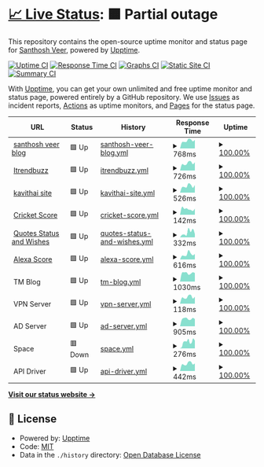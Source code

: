# [📈 Live Status](https://santhoshkumar.github.io/upptime): <!--live status--> **🟧 Partial outage**

This repository contains the open-source uptime monitor and status page for [Santhosh Veer](https://santhoshveer.com/), powered by [Upptime](https://github.com/upptime/upptime).

[![Uptime CI](https://github.com/santhoshkumar/upptime/workflows/Uptime%20CI/badge.svg)](https://github.com/santhoshkumar/upptime/actions?query=workflow%3A%22Uptime+CI%22)
[![Response Time CI](https://github.com/santhoshkumar/upptime/workflows/Response%20Time%20CI/badge.svg)](https://github.com/santhoshkumar/upptime/actions?query=workflow%3A%22Response+Time+CI%22)
[![Graphs CI](https://github.com/santhoshkumar/upptime/workflows/Graphs%20CI/badge.svg)](https://github.com/santhoshkumar/upptime/actions?query=workflow%3A%22Graphs+CI%22)
[![Static Site CI](https://github.com/santhoshkumar/upptime/workflows/Static%20Site%20CI/badge.svg)](https://github.com/santhoshkumar/upptime/actions?query=workflow%3A%22Static+Site+CI%22)
[![Summary CI](https://github.com/santhoshkumar/upptime/workflows/Summary%20CI/badge.svg)](https://github.com/santhoshkumar/upptime/actions?query=workflow%3A%22Summary+CI%22)

With [Upptime](https://upptime.js.org), you can get your own unlimited and free uptime monitor and status page, powered entirely by a GitHub repository. We use [Issues](https://github.com/santhoshkumar/upptime/issues) as incident reports, [Actions](https://github.com/santhoshkumar/upptime/actions) as uptime monitors, and [Pages](https://santhoshkumar.github.io/upptime) for the status page.

<!--start: status pages-->
<!-- This summary is generated by Upptime (https://github.com/upptime/upptime) -->
<!-- Do not edit this manually, your changes will be overwritten -->
<!-- prettier-ignore -->
| URL | Status | History | Response Time | Uptime |
| --- | ------ | ------- | ------------- | ------ |
| <img alt="" src="https://icons.duckduckgo.com/ip3/santhoshveer.com.ico" height="13"> [santhosh veer blog](https://santhoshveer.com) | 🟩 Up | [santhosh-veer-blog.yml](https://github.com/santhoshkumar/upptime/commits/HEAD/history/santhosh-veer-blog.yml) | <details><summary><img alt="Response time graph" src="./graphs/santhosh-veer-blog/response-time-week.png" height="20"> 768ms</summary><br><a href="https://santhoshkumar.github.io/upptime/history/santhosh-veer-blog"><img alt="Response time 747" src="https://img.shields.io/endpoint?url=https%3A%2F%2Fraw.githubusercontent.com%2Fsanthoshkumar%2Fupptime%2FHEAD%2Fapi%2Fsanthosh-veer-blog%2Fresponse-time.json"></a><br><a href="https://santhoshkumar.github.io/upptime/history/santhosh-veer-blog"><img alt="24-hour response time 844" src="https://img.shields.io/endpoint?url=https%3A%2F%2Fraw.githubusercontent.com%2Fsanthoshkumar%2Fupptime%2FHEAD%2Fapi%2Fsanthosh-veer-blog%2Fresponse-time-day.json"></a><br><a href="https://santhoshkumar.github.io/upptime/history/santhosh-veer-blog"><img alt="7-day response time 768" src="https://img.shields.io/endpoint?url=https%3A%2F%2Fraw.githubusercontent.com%2Fsanthoshkumar%2Fupptime%2FHEAD%2Fapi%2Fsanthosh-veer-blog%2Fresponse-time-week.json"></a><br><a href="https://santhoshkumar.github.io/upptime/history/santhosh-veer-blog"><img alt="30-day response time 892" src="https://img.shields.io/endpoint?url=https%3A%2F%2Fraw.githubusercontent.com%2Fsanthoshkumar%2Fupptime%2FHEAD%2Fapi%2Fsanthosh-veer-blog%2Fresponse-time-month.json"></a><br><a href="https://santhoshkumar.github.io/upptime/history/santhosh-veer-blog"><img alt="1-year response time 747" src="https://img.shields.io/endpoint?url=https%3A%2F%2Fraw.githubusercontent.com%2Fsanthoshkumar%2Fupptime%2FHEAD%2Fapi%2Fsanthosh-veer-blog%2Fresponse-time-year.json"></a></details> | <details><summary><a href="https://santhoshkumar.github.io/upptime/history/santhosh-veer-blog">100.00%</a></summary><a href="https://santhoshkumar.github.io/upptime/history/santhosh-veer-blog"><img alt="All-time uptime 99.98%" src="https://img.shields.io/endpoint?url=https%3A%2F%2Fraw.githubusercontent.com%2Fsanthoshkumar%2Fupptime%2FHEAD%2Fapi%2Fsanthosh-veer-blog%2Fuptime.json"></a><br><a href="https://santhoshkumar.github.io/upptime/history/santhosh-veer-blog"><img alt="24-hour uptime 100.00%" src="https://img.shields.io/endpoint?url=https%3A%2F%2Fraw.githubusercontent.com%2Fsanthoshkumar%2Fupptime%2FHEAD%2Fapi%2Fsanthosh-veer-blog%2Fuptime-day.json"></a><br><a href="https://santhoshkumar.github.io/upptime/history/santhosh-veer-blog"><img alt="7-day uptime 100.00%" src="https://img.shields.io/endpoint?url=https%3A%2F%2Fraw.githubusercontent.com%2Fsanthoshkumar%2Fupptime%2FHEAD%2Fapi%2Fsanthosh-veer-blog%2Fuptime-week.json"></a><br><a href="https://santhoshkumar.github.io/upptime/history/santhosh-veer-blog"><img alt="30-day uptime 99.87%" src="https://img.shields.io/endpoint?url=https%3A%2F%2Fraw.githubusercontent.com%2Fsanthoshkumar%2Fupptime%2FHEAD%2Fapi%2Fsanthosh-veer-blog%2Fuptime-month.json"></a><br><a href="https://santhoshkumar.github.io/upptime/history/santhosh-veer-blog"><img alt="1-year uptime 99.98%" src="https://img.shields.io/endpoint?url=https%3A%2F%2Fraw.githubusercontent.com%2Fsanthoshkumar%2Fupptime%2FHEAD%2Fapi%2Fsanthosh-veer-blog%2Fuptime-year.json"></a></details>
| <img alt="" src="https://icons.duckduckgo.com/ip3/itrendbuzz.com.ico" height="13"> [Itrendbuzz](https://itrendbuzz.com) | 🟩 Up | [itrendbuzz.yml](https://github.com/santhoshkumar/upptime/commits/HEAD/history/itrendbuzz.yml) | <details><summary><img alt="Response time graph" src="./graphs/itrendbuzz/response-time-week.png" height="20"> 726ms</summary><br><a href="https://santhoshkumar.github.io/upptime/history/itrendbuzz"><img alt="Response time 727" src="https://img.shields.io/endpoint?url=https%3A%2F%2Fraw.githubusercontent.com%2Fsanthoshkumar%2Fupptime%2FHEAD%2Fapi%2Fitrendbuzz%2Fresponse-time.json"></a><br><a href="https://santhoshkumar.github.io/upptime/history/itrendbuzz"><img alt="24-hour response time 817" src="https://img.shields.io/endpoint?url=https%3A%2F%2Fraw.githubusercontent.com%2Fsanthoshkumar%2Fupptime%2FHEAD%2Fapi%2Fitrendbuzz%2Fresponse-time-day.json"></a><br><a href="https://santhoshkumar.github.io/upptime/history/itrendbuzz"><img alt="7-day response time 726" src="https://img.shields.io/endpoint?url=https%3A%2F%2Fraw.githubusercontent.com%2Fsanthoshkumar%2Fupptime%2FHEAD%2Fapi%2Fitrendbuzz%2Fresponse-time-week.json"></a><br><a href="https://santhoshkumar.github.io/upptime/history/itrendbuzz"><img alt="30-day response time 742" src="https://img.shields.io/endpoint?url=https%3A%2F%2Fraw.githubusercontent.com%2Fsanthoshkumar%2Fupptime%2FHEAD%2Fapi%2Fitrendbuzz%2Fresponse-time-month.json"></a><br><a href="https://santhoshkumar.github.io/upptime/history/itrendbuzz"><img alt="1-year response time 727" src="https://img.shields.io/endpoint?url=https%3A%2F%2Fraw.githubusercontent.com%2Fsanthoshkumar%2Fupptime%2FHEAD%2Fapi%2Fitrendbuzz%2Fresponse-time-year.json"></a></details> | <details><summary><a href="https://santhoshkumar.github.io/upptime/history/itrendbuzz">100.00%</a></summary><a href="https://santhoshkumar.github.io/upptime/history/itrendbuzz"><img alt="All-time uptime 99.97%" src="https://img.shields.io/endpoint?url=https%3A%2F%2Fraw.githubusercontent.com%2Fsanthoshkumar%2Fupptime%2FHEAD%2Fapi%2Fitrendbuzz%2Fuptime.json"></a><br><a href="https://santhoshkumar.github.io/upptime/history/itrendbuzz"><img alt="24-hour uptime 100.00%" src="https://img.shields.io/endpoint?url=https%3A%2F%2Fraw.githubusercontent.com%2Fsanthoshkumar%2Fupptime%2FHEAD%2Fapi%2Fitrendbuzz%2Fuptime-day.json"></a><br><a href="https://santhoshkumar.github.io/upptime/history/itrendbuzz"><img alt="7-day uptime 100.00%" src="https://img.shields.io/endpoint?url=https%3A%2F%2Fraw.githubusercontent.com%2Fsanthoshkumar%2Fupptime%2FHEAD%2Fapi%2Fitrendbuzz%2Fuptime-week.json"></a><br><a href="https://santhoshkumar.github.io/upptime/history/itrendbuzz"><img alt="30-day uptime 99.87%" src="https://img.shields.io/endpoint?url=https%3A%2F%2Fraw.githubusercontent.com%2Fsanthoshkumar%2Fupptime%2FHEAD%2Fapi%2Fitrendbuzz%2Fuptime-month.json"></a><br><a href="https://santhoshkumar.github.io/upptime/history/itrendbuzz"><img alt="1-year uptime 99.97%" src="https://img.shields.io/endpoint?url=https%3A%2F%2Fraw.githubusercontent.com%2Fsanthoshkumar%2Fupptime%2FHEAD%2Fapi%2Fitrendbuzz%2Fuptime-year.json"></a></details>
| <img alt="" src="https://icons.duckduckgo.com/ip3/kavithai.site.ico" height="13"> [kavithai site](https://kavithai.site) | 🟩 Up | [kavithai-site.yml](https://github.com/santhoshkumar/upptime/commits/HEAD/history/kavithai-site.yml) | <details><summary><img alt="Response time graph" src="./graphs/kavithai-site/response-time-week.png" height="20"> 526ms</summary><br><a href="https://santhoshkumar.github.io/upptime/history/kavithai-site"><img alt="Response time 529" src="https://img.shields.io/endpoint?url=https%3A%2F%2Fraw.githubusercontent.com%2Fsanthoshkumar%2Fupptime%2FHEAD%2Fapi%2Fkavithai-site%2Fresponse-time.json"></a><br><a href="https://santhoshkumar.github.io/upptime/history/kavithai-site"><img alt="24-hour response time 597" src="https://img.shields.io/endpoint?url=https%3A%2F%2Fraw.githubusercontent.com%2Fsanthoshkumar%2Fupptime%2FHEAD%2Fapi%2Fkavithai-site%2Fresponse-time-day.json"></a><br><a href="https://santhoshkumar.github.io/upptime/history/kavithai-site"><img alt="7-day response time 526" src="https://img.shields.io/endpoint?url=https%3A%2F%2Fraw.githubusercontent.com%2Fsanthoshkumar%2Fupptime%2FHEAD%2Fapi%2Fkavithai-site%2Fresponse-time-week.json"></a><br><a href="https://santhoshkumar.github.io/upptime/history/kavithai-site"><img alt="30-day response time 539" src="https://img.shields.io/endpoint?url=https%3A%2F%2Fraw.githubusercontent.com%2Fsanthoshkumar%2Fupptime%2FHEAD%2Fapi%2Fkavithai-site%2Fresponse-time-month.json"></a><br><a href="https://santhoshkumar.github.io/upptime/history/kavithai-site"><img alt="1-year response time 529" src="https://img.shields.io/endpoint?url=https%3A%2F%2Fraw.githubusercontent.com%2Fsanthoshkumar%2Fupptime%2FHEAD%2Fapi%2Fkavithai-site%2Fresponse-time-year.json"></a></details> | <details><summary><a href="https://santhoshkumar.github.io/upptime/history/kavithai-site">100.00%</a></summary><a href="https://santhoshkumar.github.io/upptime/history/kavithai-site"><img alt="All-time uptime 100.00%" src="https://img.shields.io/endpoint?url=https%3A%2F%2Fraw.githubusercontent.com%2Fsanthoshkumar%2Fupptime%2FHEAD%2Fapi%2Fkavithai-site%2Fuptime.json"></a><br><a href="https://santhoshkumar.github.io/upptime/history/kavithai-site"><img alt="24-hour uptime 100.00%" src="https://img.shields.io/endpoint?url=https%3A%2F%2Fraw.githubusercontent.com%2Fsanthoshkumar%2Fupptime%2FHEAD%2Fapi%2Fkavithai-site%2Fuptime-day.json"></a><br><a href="https://santhoshkumar.github.io/upptime/history/kavithai-site"><img alt="7-day uptime 100.00%" src="https://img.shields.io/endpoint?url=https%3A%2F%2Fraw.githubusercontent.com%2Fsanthoshkumar%2Fupptime%2FHEAD%2Fapi%2Fkavithai-site%2Fuptime-week.json"></a><br><a href="https://santhoshkumar.github.io/upptime/history/kavithai-site"><img alt="30-day uptime 100.00%" src="https://img.shields.io/endpoint?url=https%3A%2F%2Fraw.githubusercontent.com%2Fsanthoshkumar%2Fupptime%2FHEAD%2Fapi%2Fkavithai-site%2Fuptime-month.json"></a><br><a href="https://santhoshkumar.github.io/upptime/history/kavithai-site"><img alt="1-year uptime 100.00%" src="https://img.shields.io/endpoint?url=https%3A%2F%2Fraw.githubusercontent.com%2Fsanthoshkumar%2Fupptime%2FHEAD%2Fapi%2Fkavithai-site%2Fuptime-year.json"></a></details>
| <img alt="" src="https://icons.duckduckgo.com/ip3/cricketblog.pages.dev.ico" height="13"> [Cricket Score](https://cricketblog.pages.dev/) | 🟩 Up | [cricket-score.yml](https://github.com/santhoshkumar/upptime/commits/HEAD/history/cricket-score.yml) | <details><summary><img alt="Response time graph" src="./graphs/cricket-score/response-time-week.png" height="20"> 142ms</summary><br><a href="https://santhoshkumar.github.io/upptime/history/cricket-score"><img alt="Response time 142" src="https://img.shields.io/endpoint?url=https%3A%2F%2Fraw.githubusercontent.com%2Fsanthoshkumar%2Fupptime%2FHEAD%2Fapi%2Fcricket-score%2Fresponse-time.json"></a><br><a href="https://santhoshkumar.github.io/upptime/history/cricket-score"><img alt="24-hour response time 148" src="https://img.shields.io/endpoint?url=https%3A%2F%2Fraw.githubusercontent.com%2Fsanthoshkumar%2Fupptime%2FHEAD%2Fapi%2Fcricket-score%2Fresponse-time-day.json"></a><br><a href="https://santhoshkumar.github.io/upptime/history/cricket-score"><img alt="7-day response time 142" src="https://img.shields.io/endpoint?url=https%3A%2F%2Fraw.githubusercontent.com%2Fsanthoshkumar%2Fupptime%2FHEAD%2Fapi%2Fcricket-score%2Fresponse-time-week.json"></a><br><a href="https://santhoshkumar.github.io/upptime/history/cricket-score"><img alt="30-day response time 146" src="https://img.shields.io/endpoint?url=https%3A%2F%2Fraw.githubusercontent.com%2Fsanthoshkumar%2Fupptime%2FHEAD%2Fapi%2Fcricket-score%2Fresponse-time-month.json"></a><br><a href="https://santhoshkumar.github.io/upptime/history/cricket-score"><img alt="1-year response time 142" src="https://img.shields.io/endpoint?url=https%3A%2F%2Fraw.githubusercontent.com%2Fsanthoshkumar%2Fupptime%2FHEAD%2Fapi%2Fcricket-score%2Fresponse-time-year.json"></a></details> | <details><summary><a href="https://santhoshkumar.github.io/upptime/history/cricket-score">100.00%</a></summary><a href="https://santhoshkumar.github.io/upptime/history/cricket-score"><img alt="All-time uptime 100.00%" src="https://img.shields.io/endpoint?url=https%3A%2F%2Fraw.githubusercontent.com%2Fsanthoshkumar%2Fupptime%2FHEAD%2Fapi%2Fcricket-score%2Fuptime.json"></a><br><a href="https://santhoshkumar.github.io/upptime/history/cricket-score"><img alt="24-hour uptime 100.00%" src="https://img.shields.io/endpoint?url=https%3A%2F%2Fraw.githubusercontent.com%2Fsanthoshkumar%2Fupptime%2FHEAD%2Fapi%2Fcricket-score%2Fuptime-day.json"></a><br><a href="https://santhoshkumar.github.io/upptime/history/cricket-score"><img alt="7-day uptime 100.00%" src="https://img.shields.io/endpoint?url=https%3A%2F%2Fraw.githubusercontent.com%2Fsanthoshkumar%2Fupptime%2FHEAD%2Fapi%2Fcricket-score%2Fuptime-week.json"></a><br><a href="https://santhoshkumar.github.io/upptime/history/cricket-score"><img alt="30-day uptime 100.00%" src="https://img.shields.io/endpoint?url=https%3A%2F%2Fraw.githubusercontent.com%2Fsanthoshkumar%2Fupptime%2FHEAD%2Fapi%2Fcricket-score%2Fuptime-month.json"></a><br><a href="https://santhoshkumar.github.io/upptime/history/cricket-score"><img alt="1-year uptime 100.00%" src="https://img.shields.io/endpoint?url=https%3A%2F%2Fraw.githubusercontent.com%2Fsanthoshkumar%2Fupptime%2FHEAD%2Fapi%2Fcricket-score%2Fuptime-year.json"></a></details>
| <img alt="" src="https://icons.duckduckgo.com/ip3/quotes.tamilwords.net.ico" height="13"> [Quotes Status and Wishes](https://quotes.tamilwords.net/) | 🟩 Up | [quotes-status-and-wishes.yml](https://github.com/santhoshkumar/upptime/commits/HEAD/history/quotes-status-and-wishes.yml) | <details><summary><img alt="Response time graph" src="./graphs/quotes-status-and-wishes/response-time-week.png" height="20"> 332ms</summary><br><a href="https://santhoshkumar.github.io/upptime/history/quotes-status-and-wishes"><img alt="Response time 241" src="https://img.shields.io/endpoint?url=https%3A%2F%2Fraw.githubusercontent.com%2Fsanthoshkumar%2Fupptime%2FHEAD%2Fapi%2Fquotes-status-and-wishes%2Fresponse-time.json"></a><br><a href="https://santhoshkumar.github.io/upptime/history/quotes-status-and-wishes"><img alt="24-hour response time 231" src="https://img.shields.io/endpoint?url=https%3A%2F%2Fraw.githubusercontent.com%2Fsanthoshkumar%2Fupptime%2FHEAD%2Fapi%2Fquotes-status-and-wishes%2Fresponse-time-day.json"></a><br><a href="https://santhoshkumar.github.io/upptime/history/quotes-status-and-wishes"><img alt="7-day response time 332" src="https://img.shields.io/endpoint?url=https%3A%2F%2Fraw.githubusercontent.com%2Fsanthoshkumar%2Fupptime%2FHEAD%2Fapi%2Fquotes-status-and-wishes%2Fresponse-time-week.json"></a><br><a href="https://santhoshkumar.github.io/upptime/history/quotes-status-and-wishes"><img alt="30-day response time 242" src="https://img.shields.io/endpoint?url=https%3A%2F%2Fraw.githubusercontent.com%2Fsanthoshkumar%2Fupptime%2FHEAD%2Fapi%2Fquotes-status-and-wishes%2Fresponse-time-month.json"></a><br><a href="https://santhoshkumar.github.io/upptime/history/quotes-status-and-wishes"><img alt="1-year response time 241" src="https://img.shields.io/endpoint?url=https%3A%2F%2Fraw.githubusercontent.com%2Fsanthoshkumar%2Fupptime%2FHEAD%2Fapi%2Fquotes-status-and-wishes%2Fresponse-time-year.json"></a></details> | <details><summary><a href="https://santhoshkumar.github.io/upptime/history/quotes-status-and-wishes">100.00%</a></summary><a href="https://santhoshkumar.github.io/upptime/history/quotes-status-and-wishes"><img alt="All-time uptime 99.95%" src="https://img.shields.io/endpoint?url=https%3A%2F%2Fraw.githubusercontent.com%2Fsanthoshkumar%2Fupptime%2FHEAD%2Fapi%2Fquotes-status-and-wishes%2Fuptime.json"></a><br><a href="https://santhoshkumar.github.io/upptime/history/quotes-status-and-wishes"><img alt="24-hour uptime 100.00%" src="https://img.shields.io/endpoint?url=https%3A%2F%2Fraw.githubusercontent.com%2Fsanthoshkumar%2Fupptime%2FHEAD%2Fapi%2Fquotes-status-and-wishes%2Fuptime-day.json"></a><br><a href="https://santhoshkumar.github.io/upptime/history/quotes-status-and-wishes"><img alt="7-day uptime 100.00%" src="https://img.shields.io/endpoint?url=https%3A%2F%2Fraw.githubusercontent.com%2Fsanthoshkumar%2Fupptime%2FHEAD%2Fapi%2Fquotes-status-and-wishes%2Fuptime-week.json"></a><br><a href="https://santhoshkumar.github.io/upptime/history/quotes-status-and-wishes"><img alt="30-day uptime 99.92%" src="https://img.shields.io/endpoint?url=https%3A%2F%2Fraw.githubusercontent.com%2Fsanthoshkumar%2Fupptime%2FHEAD%2Fapi%2Fquotes-status-and-wishes%2Fuptime-month.json"></a><br><a href="https://santhoshkumar.github.io/upptime/history/quotes-status-and-wishes"><img alt="1-year uptime 99.95%" src="https://img.shields.io/endpoint?url=https%3A%2F%2Fraw.githubusercontent.com%2Fsanthoshkumar%2Fupptime%2FHEAD%2Fapi%2Fquotes-status-and-wishes%2Fuptime-year.json"></a></details>
| <img alt="" src="https://icons.duckduckgo.com/ip3/score.santhoshveer.com.ico" height="13"> [Alexa Score](https://score.santhoshveer.com/) | 🟩 Up | [alexa-score.yml](https://github.com/santhoshkumar/upptime/commits/HEAD/history/alexa-score.yml) | <details><summary><img alt="Response time graph" src="./graphs/alexa-score/response-time-week.png" height="20"> 616ms</summary><br><a href="https://santhoshkumar.github.io/upptime/history/alexa-score"><img alt="Response time 556" src="https://img.shields.io/endpoint?url=https%3A%2F%2Fraw.githubusercontent.com%2Fsanthoshkumar%2Fupptime%2FHEAD%2Fapi%2Falexa-score%2Fresponse-time.json"></a><br><a href="https://santhoshkumar.github.io/upptime/history/alexa-score"><img alt="24-hour response time 645" src="https://img.shields.io/endpoint?url=https%3A%2F%2Fraw.githubusercontent.com%2Fsanthoshkumar%2Fupptime%2FHEAD%2Fapi%2Falexa-score%2Fresponse-time-day.json"></a><br><a href="https://santhoshkumar.github.io/upptime/history/alexa-score"><img alt="7-day response time 616" src="https://img.shields.io/endpoint?url=https%3A%2F%2Fraw.githubusercontent.com%2Fsanthoshkumar%2Fupptime%2FHEAD%2Fapi%2Falexa-score%2Fresponse-time-week.json"></a><br><a href="https://santhoshkumar.github.io/upptime/history/alexa-score"><img alt="30-day response time 583" src="https://img.shields.io/endpoint?url=https%3A%2F%2Fraw.githubusercontent.com%2Fsanthoshkumar%2Fupptime%2FHEAD%2Fapi%2Falexa-score%2Fresponse-time-month.json"></a><br><a href="https://santhoshkumar.github.io/upptime/history/alexa-score"><img alt="1-year response time 556" src="https://img.shields.io/endpoint?url=https%3A%2F%2Fraw.githubusercontent.com%2Fsanthoshkumar%2Fupptime%2FHEAD%2Fapi%2Falexa-score%2Fresponse-time-year.json"></a></details> | <details><summary><a href="https://santhoshkumar.github.io/upptime/history/alexa-score">100.00%</a></summary><a href="https://santhoshkumar.github.io/upptime/history/alexa-score"><img alt="All-time uptime 100.00%" src="https://img.shields.io/endpoint?url=https%3A%2F%2Fraw.githubusercontent.com%2Fsanthoshkumar%2Fupptime%2FHEAD%2Fapi%2Falexa-score%2Fuptime.json"></a><br><a href="https://santhoshkumar.github.io/upptime/history/alexa-score"><img alt="24-hour uptime 100.00%" src="https://img.shields.io/endpoint?url=https%3A%2F%2Fraw.githubusercontent.com%2Fsanthoshkumar%2Fupptime%2FHEAD%2Fapi%2Falexa-score%2Fuptime-day.json"></a><br><a href="https://santhoshkumar.github.io/upptime/history/alexa-score"><img alt="7-day uptime 100.00%" src="https://img.shields.io/endpoint?url=https%3A%2F%2Fraw.githubusercontent.com%2Fsanthoshkumar%2Fupptime%2FHEAD%2Fapi%2Falexa-score%2Fuptime-week.json"></a><br><a href="https://santhoshkumar.github.io/upptime/history/alexa-score"><img alt="30-day uptime 100.00%" src="https://img.shields.io/endpoint?url=https%3A%2F%2Fraw.githubusercontent.com%2Fsanthoshkumar%2Fupptime%2FHEAD%2Fapi%2Falexa-score%2Fuptime-month.json"></a><br><a href="https://santhoshkumar.github.io/upptime/history/alexa-score"><img alt="1-year uptime 100.00%" src="https://img.shields.io/endpoint?url=https%3A%2F%2Fraw.githubusercontent.com%2Fsanthoshkumar%2Fupptime%2FHEAD%2Fapi%2Falexa-score%2Fuptime-year.json"></a></details>
| <img alt="" src="https://icons.duckduckgo.com/ip3/null.ico" height="13"> TM Blog | 🟩 Up | [tm-blog.yml](https://github.com/santhoshkumar/upptime/commits/HEAD/history/tm-blog.yml) | <details><summary><img alt="Response time graph" src="./graphs/tm-blog/response-time-week.png" height="20"> 1030ms</summary><br><a href="https://santhoshkumar.github.io/upptime/history/tm-blog"><img alt="Response time 1108" src="https://img.shields.io/endpoint?url=https%3A%2F%2Fraw.githubusercontent.com%2Fsanthoshkumar%2Fupptime%2FHEAD%2Fapi%2Ftm-blog%2Fresponse-time.json"></a><br><a href="https://santhoshkumar.github.io/upptime/history/tm-blog"><img alt="24-hour response time 1028" src="https://img.shields.io/endpoint?url=https%3A%2F%2Fraw.githubusercontent.com%2Fsanthoshkumar%2Fupptime%2FHEAD%2Fapi%2Ftm-blog%2Fresponse-time-day.json"></a><br><a href="https://santhoshkumar.github.io/upptime/history/tm-blog"><img alt="7-day response time 1030" src="https://img.shields.io/endpoint?url=https%3A%2F%2Fraw.githubusercontent.com%2Fsanthoshkumar%2Fupptime%2FHEAD%2Fapi%2Ftm-blog%2Fresponse-time-week.json"></a><br><a href="https://santhoshkumar.github.io/upptime/history/tm-blog"><img alt="30-day response time 1089" src="https://img.shields.io/endpoint?url=https%3A%2F%2Fraw.githubusercontent.com%2Fsanthoshkumar%2Fupptime%2FHEAD%2Fapi%2Ftm-blog%2Fresponse-time-month.json"></a><br><a href="https://santhoshkumar.github.io/upptime/history/tm-blog"><img alt="1-year response time 1108" src="https://img.shields.io/endpoint?url=https%3A%2F%2Fraw.githubusercontent.com%2Fsanthoshkumar%2Fupptime%2FHEAD%2Fapi%2Ftm-blog%2Fresponse-time-year.json"></a></details> | <details><summary><a href="https://santhoshkumar.github.io/upptime/history/tm-blog">100.00%</a></summary><a href="https://santhoshkumar.github.io/upptime/history/tm-blog"><img alt="All-time uptime 100.00%" src="https://img.shields.io/endpoint?url=https%3A%2F%2Fraw.githubusercontent.com%2Fsanthoshkumar%2Fupptime%2FHEAD%2Fapi%2Ftm-blog%2Fuptime.json"></a><br><a href="https://santhoshkumar.github.io/upptime/history/tm-blog"><img alt="24-hour uptime 100.00%" src="https://img.shields.io/endpoint?url=https%3A%2F%2Fraw.githubusercontent.com%2Fsanthoshkumar%2Fupptime%2FHEAD%2Fapi%2Ftm-blog%2Fuptime-day.json"></a><br><a href="https://santhoshkumar.github.io/upptime/history/tm-blog"><img alt="7-day uptime 100.00%" src="https://img.shields.io/endpoint?url=https%3A%2F%2Fraw.githubusercontent.com%2Fsanthoshkumar%2Fupptime%2FHEAD%2Fapi%2Ftm-blog%2Fuptime-week.json"></a><br><a href="https://santhoshkumar.github.io/upptime/history/tm-blog"><img alt="30-day uptime 100.00%" src="https://img.shields.io/endpoint?url=https%3A%2F%2Fraw.githubusercontent.com%2Fsanthoshkumar%2Fupptime%2FHEAD%2Fapi%2Ftm-blog%2Fuptime-month.json"></a><br><a href="https://santhoshkumar.github.io/upptime/history/tm-blog"><img alt="1-year uptime 100.00%" src="https://img.shields.io/endpoint?url=https%3A%2F%2Fraw.githubusercontent.com%2Fsanthoshkumar%2Fupptime%2FHEAD%2Fapi%2Ftm-blog%2Fuptime-year.json"></a></details>
| <img alt="" src="https://icons.duckduckgo.com/ip3/null.ico" height="13"> VPN Server | 🟩 Up | [vpn-server.yml](https://github.com/santhoshkumar/upptime/commits/HEAD/history/vpn-server.yml) | <details><summary><img alt="Response time graph" src="./graphs/vpn-server/response-time-week.png" height="20"> 118ms</summary><br><a href="https://santhoshkumar.github.io/upptime/history/vpn-server"><img alt="Response time 116" src="https://img.shields.io/endpoint?url=https%3A%2F%2Fraw.githubusercontent.com%2Fsanthoshkumar%2Fupptime%2FHEAD%2Fapi%2Fvpn-server%2Fresponse-time.json"></a><br><a href="https://santhoshkumar.github.io/upptime/history/vpn-server"><img alt="24-hour response time 122" src="https://img.shields.io/endpoint?url=https%3A%2F%2Fraw.githubusercontent.com%2Fsanthoshkumar%2Fupptime%2FHEAD%2Fapi%2Fvpn-server%2Fresponse-time-day.json"></a><br><a href="https://santhoshkumar.github.io/upptime/history/vpn-server"><img alt="7-day response time 118" src="https://img.shields.io/endpoint?url=https%3A%2F%2Fraw.githubusercontent.com%2Fsanthoshkumar%2Fupptime%2FHEAD%2Fapi%2Fvpn-server%2Fresponse-time-week.json"></a><br><a href="https://santhoshkumar.github.io/upptime/history/vpn-server"><img alt="30-day response time 121" src="https://img.shields.io/endpoint?url=https%3A%2F%2Fraw.githubusercontent.com%2Fsanthoshkumar%2Fupptime%2FHEAD%2Fapi%2Fvpn-server%2Fresponse-time-month.json"></a><br><a href="https://santhoshkumar.github.io/upptime/history/vpn-server"><img alt="1-year response time 116" src="https://img.shields.io/endpoint?url=https%3A%2F%2Fraw.githubusercontent.com%2Fsanthoshkumar%2Fupptime%2FHEAD%2Fapi%2Fvpn-server%2Fresponse-time-year.json"></a></details> | <details><summary><a href="https://santhoshkumar.github.io/upptime/history/vpn-server">100.00%</a></summary><a href="https://santhoshkumar.github.io/upptime/history/vpn-server"><img alt="All-time uptime 100.00%" src="https://img.shields.io/endpoint?url=https%3A%2F%2Fraw.githubusercontent.com%2Fsanthoshkumar%2Fupptime%2FHEAD%2Fapi%2Fvpn-server%2Fuptime.json"></a><br><a href="https://santhoshkumar.github.io/upptime/history/vpn-server"><img alt="24-hour uptime 100.00%" src="https://img.shields.io/endpoint?url=https%3A%2F%2Fraw.githubusercontent.com%2Fsanthoshkumar%2Fupptime%2FHEAD%2Fapi%2Fvpn-server%2Fuptime-day.json"></a><br><a href="https://santhoshkumar.github.io/upptime/history/vpn-server"><img alt="7-day uptime 100.00%" src="https://img.shields.io/endpoint?url=https%3A%2F%2Fraw.githubusercontent.com%2Fsanthoshkumar%2Fupptime%2FHEAD%2Fapi%2Fvpn-server%2Fuptime-week.json"></a><br><a href="https://santhoshkumar.github.io/upptime/history/vpn-server"><img alt="30-day uptime 100.00%" src="https://img.shields.io/endpoint?url=https%3A%2F%2Fraw.githubusercontent.com%2Fsanthoshkumar%2Fupptime%2FHEAD%2Fapi%2Fvpn-server%2Fuptime-month.json"></a><br><a href="https://santhoshkumar.github.io/upptime/history/vpn-server"><img alt="1-year uptime 100.00%" src="https://img.shields.io/endpoint?url=https%3A%2F%2Fraw.githubusercontent.com%2Fsanthoshkumar%2Fupptime%2FHEAD%2Fapi%2Fvpn-server%2Fuptime-year.json"></a></details>
| <img alt="" src="https://icons.duckduckgo.com/ip3/null.ico" height="13"> AD Server | 🟩 Up | [ad-server.yml](https://github.com/santhoshkumar/upptime/commits/HEAD/history/ad-server.yml) | <details><summary><img alt="Response time graph" src="./graphs/ad-server/response-time-week.png" height="20"> 905ms</summary><br><a href="https://santhoshkumar.github.io/upptime/history/ad-server"><img alt="Response time 708" src="https://img.shields.io/endpoint?url=https%3A%2F%2Fraw.githubusercontent.com%2Fsanthoshkumar%2Fupptime%2FHEAD%2Fapi%2Fad-server%2Fresponse-time.json"></a><br><a href="https://santhoshkumar.github.io/upptime/history/ad-server"><img alt="24-hour response time 873" src="https://img.shields.io/endpoint?url=https%3A%2F%2Fraw.githubusercontent.com%2Fsanthoshkumar%2Fupptime%2FHEAD%2Fapi%2Fad-server%2Fresponse-time-day.json"></a><br><a href="https://santhoshkumar.github.io/upptime/history/ad-server"><img alt="7-day response time 905" src="https://img.shields.io/endpoint?url=https%3A%2F%2Fraw.githubusercontent.com%2Fsanthoshkumar%2Fupptime%2FHEAD%2Fapi%2Fad-server%2Fresponse-time-week.json"></a><br><a href="https://santhoshkumar.github.io/upptime/history/ad-server"><img alt="30-day response time 760" src="https://img.shields.io/endpoint?url=https%3A%2F%2Fraw.githubusercontent.com%2Fsanthoshkumar%2Fupptime%2FHEAD%2Fapi%2Fad-server%2Fresponse-time-month.json"></a><br><a href="https://santhoshkumar.github.io/upptime/history/ad-server"><img alt="1-year response time 708" src="https://img.shields.io/endpoint?url=https%3A%2F%2Fraw.githubusercontent.com%2Fsanthoshkumar%2Fupptime%2FHEAD%2Fapi%2Fad-server%2Fresponse-time-year.json"></a></details> | <details><summary><a href="https://santhoshkumar.github.io/upptime/history/ad-server">100.00%</a></summary><a href="https://santhoshkumar.github.io/upptime/history/ad-server"><img alt="All-time uptime 99.98%" src="https://img.shields.io/endpoint?url=https%3A%2F%2Fraw.githubusercontent.com%2Fsanthoshkumar%2Fupptime%2FHEAD%2Fapi%2Fad-server%2Fuptime.json"></a><br><a href="https://santhoshkumar.github.io/upptime/history/ad-server"><img alt="24-hour uptime 100.00%" src="https://img.shields.io/endpoint?url=https%3A%2F%2Fraw.githubusercontent.com%2Fsanthoshkumar%2Fupptime%2FHEAD%2Fapi%2Fad-server%2Fuptime-day.json"></a><br><a href="https://santhoshkumar.github.io/upptime/history/ad-server"><img alt="7-day uptime 100.00%" src="https://img.shields.io/endpoint?url=https%3A%2F%2Fraw.githubusercontent.com%2Fsanthoshkumar%2Fupptime%2FHEAD%2Fapi%2Fad-server%2Fuptime-week.json"></a><br><a href="https://santhoshkumar.github.io/upptime/history/ad-server"><img alt="30-day uptime 99.88%" src="https://img.shields.io/endpoint?url=https%3A%2F%2Fraw.githubusercontent.com%2Fsanthoshkumar%2Fupptime%2FHEAD%2Fapi%2Fad-server%2Fuptime-month.json"></a><br><a href="https://santhoshkumar.github.io/upptime/history/ad-server"><img alt="1-year uptime 99.98%" src="https://img.shields.io/endpoint?url=https%3A%2F%2Fraw.githubusercontent.com%2Fsanthoshkumar%2Fupptime%2FHEAD%2Fapi%2Fad-server%2Fuptime-year.json"></a></details>
| <img alt="" src="https://icons.duckduckgo.com/ip3/null.ico" height="13"> Space | 🟥 Down | [space.yml](https://github.com/santhoshkumar/upptime/commits/HEAD/history/space.yml) | <details><summary><img alt="Response time graph" src="./graphs/space/response-time-week.png" height="20"> 276ms</summary><br><a href="https://santhoshkumar.github.io/upptime/history/space"><img alt="Response time 292" src="https://img.shields.io/endpoint?url=https%3A%2F%2Fraw.githubusercontent.com%2Fsanthoshkumar%2Fupptime%2FHEAD%2Fapi%2Fspace%2Fresponse-time.json"></a><br><a href="https://santhoshkumar.github.io/upptime/history/space"><img alt="24-hour response time 252" src="https://img.shields.io/endpoint?url=https%3A%2F%2Fraw.githubusercontent.com%2Fsanthoshkumar%2Fupptime%2FHEAD%2Fapi%2Fspace%2Fresponse-time-day.json"></a><br><a href="https://santhoshkumar.github.io/upptime/history/space"><img alt="7-day response time 276" src="https://img.shields.io/endpoint?url=https%3A%2F%2Fraw.githubusercontent.com%2Fsanthoshkumar%2Fupptime%2FHEAD%2Fapi%2Fspace%2Fresponse-time-week.json"></a><br><a href="https://santhoshkumar.github.io/upptime/history/space"><img alt="30-day response time 250" src="https://img.shields.io/endpoint?url=https%3A%2F%2Fraw.githubusercontent.com%2Fsanthoshkumar%2Fupptime%2FHEAD%2Fapi%2Fspace%2Fresponse-time-month.json"></a><br><a href="https://santhoshkumar.github.io/upptime/history/space"><img alt="1-year response time 292" src="https://img.shields.io/endpoint?url=https%3A%2F%2Fraw.githubusercontent.com%2Fsanthoshkumar%2Fupptime%2FHEAD%2Fapi%2Fspace%2Fresponse-time-year.json"></a></details> | <details><summary><a href="https://santhoshkumar.github.io/upptime/history/space">100.00%</a></summary><a href="https://santhoshkumar.github.io/upptime/history/space"><img alt="All-time uptime 99.92%" src="https://img.shields.io/endpoint?url=https%3A%2F%2Fraw.githubusercontent.com%2Fsanthoshkumar%2Fupptime%2FHEAD%2Fapi%2Fspace%2Fuptime.json"></a><br><a href="https://santhoshkumar.github.io/upptime/history/space"><img alt="24-hour uptime 99.99%" src="https://img.shields.io/endpoint?url=https%3A%2F%2Fraw.githubusercontent.com%2Fsanthoshkumar%2Fupptime%2FHEAD%2Fapi%2Fspace%2Fuptime-day.json"></a><br><a href="https://santhoshkumar.github.io/upptime/history/space"><img alt="7-day uptime 100.00%" src="https://img.shields.io/endpoint?url=https%3A%2F%2Fraw.githubusercontent.com%2Fsanthoshkumar%2Fupptime%2FHEAD%2Fapi%2Fspace%2Fuptime-week.json"></a><br><a href="https://santhoshkumar.github.io/upptime/history/space"><img alt="30-day uptime 99.94%" src="https://img.shields.io/endpoint?url=https%3A%2F%2Fraw.githubusercontent.com%2Fsanthoshkumar%2Fupptime%2FHEAD%2Fapi%2Fspace%2Fuptime-month.json"></a><br><a href="https://santhoshkumar.github.io/upptime/history/space"><img alt="1-year uptime 99.92%" src="https://img.shields.io/endpoint?url=https%3A%2F%2Fraw.githubusercontent.com%2Fsanthoshkumar%2Fupptime%2FHEAD%2Fapi%2Fspace%2Fuptime-year.json"></a></details>
| <img alt="" src="https://icons.duckduckgo.com/ip3/null.ico" height="13"> API Driver | 🟩 Up | [api-driver.yml](https://github.com/santhoshkumar/upptime/commits/HEAD/history/api-driver.yml) | <details><summary><img alt="Response time graph" src="./graphs/api-driver/response-time-week.png" height="20"> 442ms</summary><br><a href="https://santhoshkumar.github.io/upptime/history/api-driver"><img alt="Response time 423" src="https://img.shields.io/endpoint?url=https%3A%2F%2Fraw.githubusercontent.com%2Fsanthoshkumar%2Fupptime%2FHEAD%2Fapi%2Fapi-driver%2Fresponse-time.json"></a><br><a href="https://santhoshkumar.github.io/upptime/history/api-driver"><img alt="24-hour response time 450" src="https://img.shields.io/endpoint?url=https%3A%2F%2Fraw.githubusercontent.com%2Fsanthoshkumar%2Fupptime%2FHEAD%2Fapi%2Fapi-driver%2Fresponse-time-day.json"></a><br><a href="https://santhoshkumar.github.io/upptime/history/api-driver"><img alt="7-day response time 442" src="https://img.shields.io/endpoint?url=https%3A%2F%2Fraw.githubusercontent.com%2Fsanthoshkumar%2Fupptime%2FHEAD%2Fapi%2Fapi-driver%2Fresponse-time-week.json"></a><br><a href="https://santhoshkumar.github.io/upptime/history/api-driver"><img alt="30-day response time 436" src="https://img.shields.io/endpoint?url=https%3A%2F%2Fraw.githubusercontent.com%2Fsanthoshkumar%2Fupptime%2FHEAD%2Fapi%2Fapi-driver%2Fresponse-time-month.json"></a><br><a href="https://santhoshkumar.github.io/upptime/history/api-driver"><img alt="1-year response time 423" src="https://img.shields.io/endpoint?url=https%3A%2F%2Fraw.githubusercontent.com%2Fsanthoshkumar%2Fupptime%2FHEAD%2Fapi%2Fapi-driver%2Fresponse-time-year.json"></a></details> | <details><summary><a href="https://santhoshkumar.github.io/upptime/history/api-driver">100.00%</a></summary><a href="https://santhoshkumar.github.io/upptime/history/api-driver"><img alt="All-time uptime 100.00%" src="https://img.shields.io/endpoint?url=https%3A%2F%2Fraw.githubusercontent.com%2Fsanthoshkumar%2Fupptime%2FHEAD%2Fapi%2Fapi-driver%2Fuptime.json"></a><br><a href="https://santhoshkumar.github.io/upptime/history/api-driver"><img alt="24-hour uptime 100.00%" src="https://img.shields.io/endpoint?url=https%3A%2F%2Fraw.githubusercontent.com%2Fsanthoshkumar%2Fupptime%2FHEAD%2Fapi%2Fapi-driver%2Fuptime-day.json"></a><br><a href="https://santhoshkumar.github.io/upptime/history/api-driver"><img alt="7-day uptime 100.00%" src="https://img.shields.io/endpoint?url=https%3A%2F%2Fraw.githubusercontent.com%2Fsanthoshkumar%2Fupptime%2FHEAD%2Fapi%2Fapi-driver%2Fuptime-week.json"></a><br><a href="https://santhoshkumar.github.io/upptime/history/api-driver"><img alt="30-day uptime 100.00%" src="https://img.shields.io/endpoint?url=https%3A%2F%2Fraw.githubusercontent.com%2Fsanthoshkumar%2Fupptime%2FHEAD%2Fapi%2Fapi-driver%2Fuptime-month.json"></a><br><a href="https://santhoshkumar.github.io/upptime/history/api-driver"><img alt="1-year uptime 100.00%" src="https://img.shields.io/endpoint?url=https%3A%2F%2Fraw.githubusercontent.com%2Fsanthoshkumar%2Fupptime%2FHEAD%2Fapi%2Fapi-driver%2Fuptime-year.json"></a></details>

<!--end: status pages-->

[**Visit our status website →**](https://santhoshkumar.github.io/upptime)

## 📄 License

- Powered by: [Upptime](https://github.com/upptime/upptime)
- Code: [MIT](./LICENSE)
- Data in the `./history` directory: [Open Database License](https://opendatacommons.org/licenses/odbl/1-0/)
